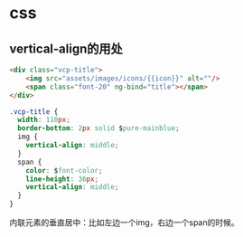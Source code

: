# css
## vertical-align的用处
```html
<div class="vcp-title">
    <img src="assets/images/icons/{{icon}}" alt=""/>
    <span class="font-20" ng-bind="title"></span>
</div>
```
```css
.vcp-title {
  width: 110px;
  border-bottom: 2px solid $pure-mainblue;
  img {
    vertical-align: middle;
  }
  span {
    color: $font-color;
    line-height: 36px;
    vertical-align: middle;
  }
}
```
内联元素的垂直居中：比如左边一个img，右边一个span的时候。